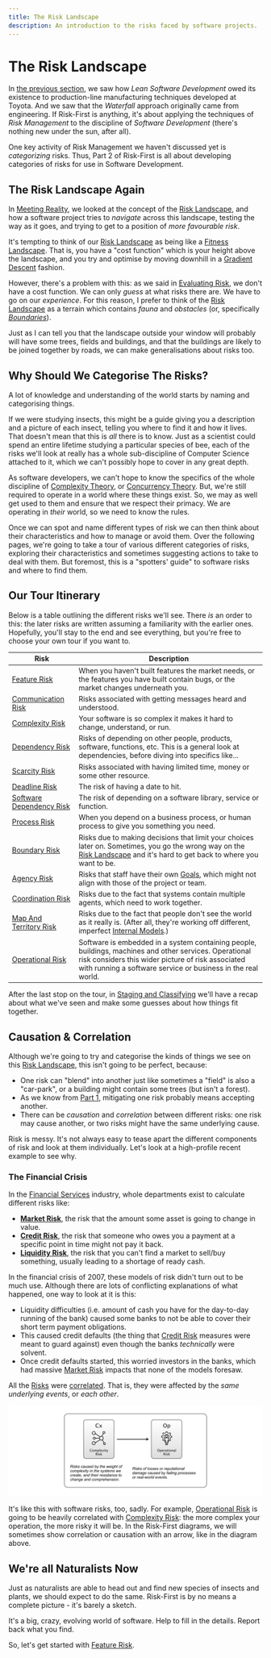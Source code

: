 ```yaml
---
title: The Risk Landscape
description: An introduction to the risks faced by software projects.
---
```


# The Risk Landscape

In [the previous section](One-Size-Fits-No-One.md), we saw how _Lean Software Development_ owed its existence to production-line manufacturing techniques developed at Toyota.  And we saw that the _Waterfall_ approach originally came from engineering.  If Risk-First is anything, it's about applying the techniques of _Risk Management_ to the discipline of _Software Development_ (there's nothing new under the sun, after all).  

One key activity of Risk Management we haven't discussed yet is _categorizing_ risks.  Thus, Part 2 of Risk-First is all about developing categories of risks for use in Software Development.

## The Risk Landscape Again

In [Meeting Reality](Meeting-Reality.md), we looked at the concept of the [Risk Landscape](Risk-Landscape), and how a software project tries to _navigate_ across this landscape, testing the way as it goes, and trying to get to a position of _more favourable risk_.

It's tempting to think of our [Risk Landscape](Risk-Landscape) as being like a [Fitness Landscape](https://en.wikipedia.org/wiki/Fitness_landscape).  That is, you have a "cost function" which is your height above the landscape, and you try and optimise by moving downhill in a [Gradient Descent](https://en.wikipedia.org/wiki/Gradient_descent) fashion.  

However, there's a problem with this:  as we said in [Evaluating Risk](Evaluating-Risk.md), we don't have a cost function.  We can only _guess_ at what risks there are.  We have to go on our _experience_. For this reason, I prefer to think of the [Risk Landscape](Risk-Landscape) as a terrain which contains _fauna_ and _obstacles_ (or, specifically [_Boundaries_](Boundary-Risk)).

Just as I can tell you that the landscape outside your window will probably will have some trees, fields and buildings, and that the buildings are likely to be joined together by roads, we can make generalisations about risks too.

## Why Should We Categorise The Risks?

A lot of knowledge and understanding of the world starts by naming and categorising things.  

If we were studying insects, this might be a guide giving you a description and a picture of each insect, telling you where to find it and how it lives.  <!-- tweet-end --> That doesn't mean that this is _all_ there is to know.  Just as a scientist could spend an entire lifetime studying a particular species of bee, each of the risks we'll look at really has a whole sub-discipline of Computer Science attached to it, which we can't possibly hope to cover in any great depth.  

As software developers, we can't hope to know the specifics of the whole discipline of [Complexity Theory](https://en.wikipedia.org/wiki/Complexity_theory), or [Concurrency Theory](https://en.wikipedia.org/wiki/Concurrency_(computer_science)).  But, we're still required to operate in a world where these things exist.  So, we may as well get used to them and ensure that we respect their primacy.  We are operating in _their_ world, so we need to know the rules.

Once we can spot and name different types of risk we can then think about their characteristics and how to manage or avoid them.  Over the following pages, we're going to take a tour of various different categories of risks, exploring their characteristics and sometimes suggesting actions to take to deal with them.  <!-- tweet-start -->But foremost, this is a "spotters' guide" to software risks and where to find them.  <!-- tweet-end -->

## Our Tour Itinerary

Below is a table outlining the different risks we'll see.  There _is_ an order to this:  the later risks are written assuming a familiarity with the earlier ones.  Hopefully, you'll stay to the end and see everything, but you're free to choose your own tour if you want to.

|Risk            |          Description           |      
|----------------|--------------------------|
|[Feature Risk](Feature-Risk.md)                        |When you haven't built features the market needs, or the features you have built contain bugs, or the market changes underneath you.    |
|[Communication Risk](Communication-Risk.md)            |Risks associated with getting messages heard and understood.|             
|[Complexity Risk](Complexity-Risk.md)                  |Your software is so complex it makes it hard to change, understand, or run.             |        
|[Dependency Risk](Dependency-Risk.md)                  |Risks of depending on other people, products, software, functions, etc. This is a general look at dependencies, before diving into specifics like...|  
|[Scarcity Risk](Scarcity-Risk)                      |Risks associated with having limited time, money or some other resource.|    
|[Deadline Risk](Deadline-Risk)                      |The risk of having a date to hit.|
|[Software Dependency Risk](Software-Dependency-Risk)|The risk of depending on a software library, service or function.|    
|[Process Risk](Process-Risk.md)                        |When you depend on a business process, or human process to give you something you need.|
|[Boundary Risk](Boundary-Risk)                      |Risks due to making decisions that limit your choices later on.  Sometimes, you go the wrong way on the [Risk Landscape](Risk-Landscape) and it's hard to get back to where you want to be.|            
|[Agency Risk](Agency-Risk.md)                          |Risks that staff have their own [Goals](Glossary.md#goal-in-mind), which might not align with those of the project or team.|
|[Coordination Risk](Coordination-Risk.md)              |Risks due to the fact that systems contain multiple agents, which need to work together.|       
|[Map And Territory Risk](Map-And-Territory-Risk.md)    |Risks due to the fact that people don't see the world as it really is. (After all, they're working off different, imperfect [Internal Models](Glossary.md#internal-model).)|  
|[Operational Risk](Operational-Risk.md)                |Software is embedded in a system containing people, buildings, machines and other services.  Operational risk considers this wider picture of risk associated with running a software service or business in the real world.|
       
After the last stop on the tour, in [Staging and Classifying](Staging-And-Classifying) we'll have a recap about what we've seen and make some guesses about how things fit together.  

## Causation & Correlation 

Although we're going to try and categorise the kinds of things we see on this [Risk Landscape](Risk-Landscape), this isn't going to be perfect, because: 

 - One risk can "blend" into another just like sometimes a "field" is also a "car-park", or a building might contain some trees (but isn't a forest).
 - As we know from [Part 1](Meeting-Reality.md), mitigating one risk probably means accepting another.
 - There can be _causation_ and _correlation_ between different risks:  one risk may cause another, or two risks might have the same underlying cause.
  
Risk is messy.  It's not always easy to tease apart the different components of risk and look at them individually.<!-- tweet-end -->  Let's look at a high-profile recent example to see why.

### The Financial Crisis

In the [Financial Services](https://en.wikipedia.org/wiki/Financial_services) industry, whole departments exist to calculate different risks like:

- **[Market Risk](https://en.wikipedia.org/wiki/Market_risk)**, the risk that the amount some asset is going to change in value.
- **[Credit Risk](https://en.wikipedia.org/wiki/Credit_risk)**, the risk that someone who owes you a payment at a specific point in time might not pay it back.
- **[Liquidity Risk](https://en.wikipedia.org/wiki/Liquidity_risk)**, the risk that you can't find a market to sell/buy something, usually leading to a shortage of ready cash.

In the financial crisis of 2007, these models of risk didn't turn out to be much use.   Although there are lots of conflicting explanations of what happened, one way to look at it is this:

 - Liquidity difficulties (i.e. amount of cash you have for the day-to-day running of the bank) caused some banks to not be able to cover their short term payment obligations.
 - This caused credit defaults (the thing that [Credit Risk](https://en.wikipedia.org/wiki/Credit_risk) measures were meant to guard against) even though the banks _technically_ were solvent.
 - Once credit defaults started, this worried investors in the banks, which had massive [Market Risk](https://en.wikipedia.org/wiki/Market_risk) impacts that none of the models foresaw.

All the [Risks](Glossary.md#Risk) were [correlated](https://www.investopedia.com/terms/c/correlation.asp).  That is, they were affected by the _same underlying events_, or _each other_.

![Causation shown on a Risk-First Diagram.  More complexity is likely to lead to more Operational Risk](images/generated/risks/landscape/causation.png)

It's like this with software risks, too, sadly.  For example, [Operational Risk](Operational-Risk.md) is going to be heavily correlated with [Complexity Risk](Complexity-Risk.md): the more complex your operation, the more risky it will be.  In the Risk-First diagrams, we will sometimes show correlation or causation with an arrow, like in the diagram above.

## We're all Naturalists Now

Just as naturalists are able to head out and find new species of insects and plants, we should expect to do the same. <!-- tweet-end --> Risk-First is by no means a complete picture - it's barely a sketch.   

It's a big, crazy, evolving world of software.  Help to fill in the details.   Report back what you find.<!-- tweet-end -->
                                                      

So, let's get started with [Feature Risk](Feature-Risk.md).
